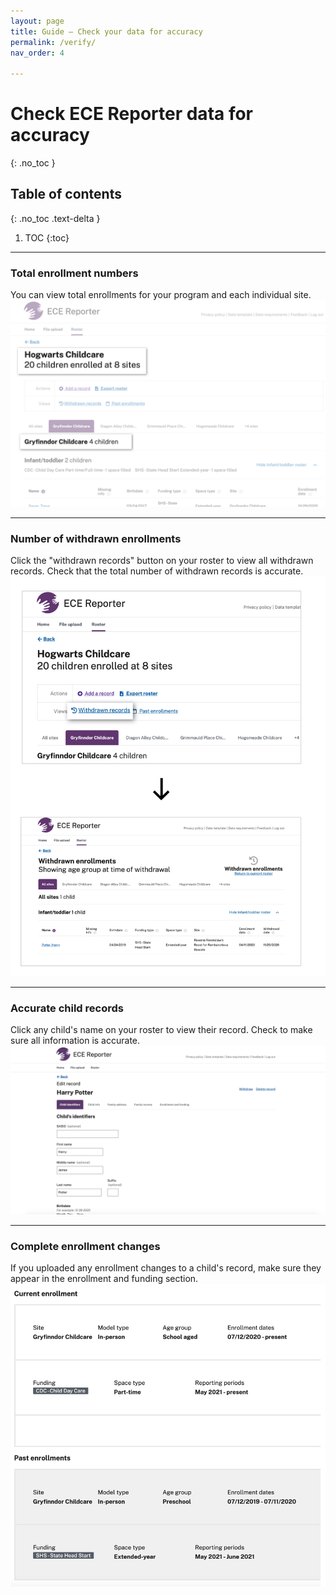 ```yaml
---
layout: page
title: Guide – Check your data for accuracy
permalink: /verify/
nav_order: 4

---
```




# Check ECE Reporter data for accuracy
{: .no_toc }

## Table of contents
{: .no_toc .text-delta }

1. TOC
{:toc}


--- 

### Total enrollment numbers
You can view total enrollments for your program and each individual site.
![Total enrollment](../assets/images/total-enrollment.png "total enrollments")


--- 



### Number of withdrawn enrollments
Click the "withdrawn records" button on your roster to view all withdrawn records. Check that the total number of withdrawn records is accurate.
![Withdrawn records button](../assets/images/roster-withdrawnbtn.png "Withdrawn records button")


--- 


### Accurate child records
Click any child's name on your roster to view their record. Check to make sure all information is accurate.
![Child record](../assets/images/childrecord.png "Child record")



--- 


### Complete enrollment changes
If you uploaded any enrollment changes to a child's record, make sure they appear in the enrollment and funding section.
![past enrollment](../assets/images/past-enrollment.png "past enrollmnet")





